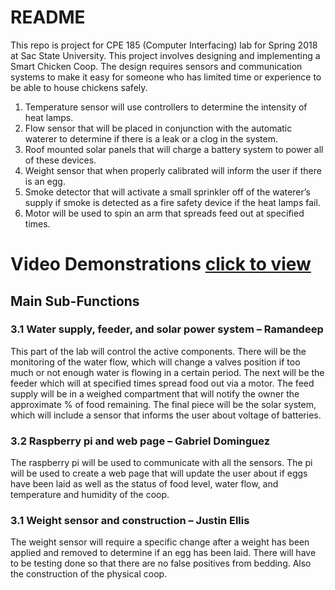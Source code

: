 # README #

This repo is project for CPE 185 (Computer Interfacing) lab for Spring 2018 at Sac State University. This project involves designing and implementing a Smart Chicken Coop. The design requires sensors and communication systems to make it easy for someone who has limited time or experience to be able to house chickens safely. 
1. Temperature sensor will use controllers to determine the intensity of heat lamps.
2. Flow sensor that will be placed in conjunction with the automatic waterer to determine if there is a leak or a clog in the system.
3. Roof mounted solar panels that will charge a battery system to power all of these devices.
4. Weight sensor that when properly calibrated will inform the user if there is an egg.
5. Smoke detector that will activate a small sprinkler off of the waterer’s supply if smoke is detected as a fire safety device if the heat lamps fail. 
6. Motor will be used to spin an arm that spreads feed out at specified times.

# Video Demonstrations [click to view](https://youtu.be/nDml8yVoEi4)

## Main Sub-Functions ##

### 3.1 Water supply, feeder, and solar power system – Ramandeep ###
This part of the lab will control the active components. There will be the monitoring of the water
flow, which will change a valves position if too much or not enough water is flowing in a certain period. The next will be the feeder which will at specified times spread food out via a motor. The feed supply will be in a weighed compartment that will notify the owner the approximate % of food remaining. The final piece will be the solar system, which will include a sensor that informs the user about voltage of batteries.

### 3.2 Raspberry pi and web page – Gabriel Dominguez ###
The raspberry pi will be used to communicate with all the sensors. The pi will be used to create a web page that will update the user about if eggs have been laid as well as the status of food level, water flow, and temperature and humidity of the coop.
 
### 3.1 Weight sensor and construction – Justin Ellis ###
The weight sensor will require a specific change after a weight has been applied and removed to determine if an egg has been laid. There will have to be testing done so that there are no false positives from bedding. Also the construction of the physical coop.
